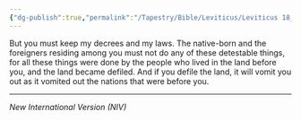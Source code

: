 ```yaml
---
{"dg-publish":true,"permalink":"/Tapestry/Bible/Leviticus/Leviticus 18_26-28/","title":"Leviticus 18:26-28","hide":true,"tags":["bible-verse","bible-verse"],"dgHomeLink":true,"dgShowLocalGraph":true,"dgEnableSearch":true}
---
```



But you must keep my decrees and my laws. The native-born and the foreigners residing among you must not do any of these detestable things, for all these things were done by the people who lived in the land before you, and the land became defiled. And if you defile the land, it will vomit you out as it vomited out the nations that were before you.


---
*New International Version (NIV)*